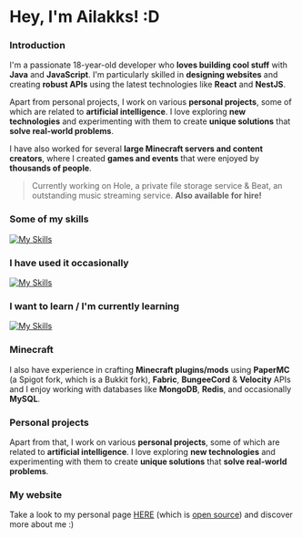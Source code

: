 # **Hey, I'm Ailakks! :D**

### **Introduction**
I'm a passionate 18-year-old developer who **loves building cool stuff** with **Java** and **JavaScript**. I'm particularly skilled in **designing websites** and creating **robust APIs** using the latest technologies like **React** and **NestJS**.

Apart from personal projects, I work on various **personal projects**, some of which are related to **artificial intelligence**. I love exploring **new technologies** and experimenting with them to create **unique solutions** that **solve real-world problems**.

I have also worked for several **large Minecraft servers and content creators**, where I created **games and events** that were enjoyed by **thousands of people**.

> Currently working on Hole, a private file storage service & Beat, an outstanding music streaming service. **Also available for hire!**

### **Some of my skills**

[![My Skills](https://skillicons.dev/icons?i=java,js,ts,linux,html,css,tailwindcss,react,vue,nextjs,webflow,vite,electron,express,graphql,apollo,nestjs,sqlite,mysql,mongo,redis,bots,nginx,cloudflare,workers,vercel,grafana,git,github,gitlab,nodejs,npm,maven,gradle,gcp,azure,heroku,vscode,sublime,idea,webstorm,postman,codepen,replit&perline=10)](https://skillicons.dev)

### **I have used it occasionally**

[![My Skills](https://skillicons.dev/icons?i=aws,unity,androidstudio,figma,postgres)](https://skillicons.dev)

### **I want to learn / I'm currently learning**

[![My Skills](https://skillicons.dev/icons?i=activitypub,fediverse,astro,docker,rabbitmq,firebase,rust,kotlin)](https://skillicons.dev)

### **Minecraft**
I also have experience in crafting **Minecraft plugins/mods** using **PaperMC** (a Spigot fork, which is a Bukkit fork), **Fabric**, **BungeeCord** & **Velocity** APIs and I enjoy working with databases like **MongoDB**, **Redis**, and occasionally **MySQL**.

### **Personal projects**

Apart from that, I work on various **personal projects**, some of which are related to **artificial intelligence**. I love exploring **new technologies** and experimenting with them to create **unique solutions** that **solve real-world problems**.

### My website
Take a look to my personal page [HERE](https://ailakks.dev/) (which is [open source](https://github.com/Ailakks/dotme)) and discover more about me :)
